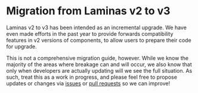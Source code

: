 # Migration from Laminas v2 to v3

Laminas v2 to v3 has been intended as an incremental upgrade. We have
even made efforts in the past year to provide forwards compatibility features in
v2 versions of components, to allow users to prepare their code for upgrade.

This is not a comprehensive migration guide, however. While we know the majority
of the areas where breakage can and will occur, we also know that only when
developers are actually updating will we see the full situation. As such, treat
this as a work in progress, and please feel free to propose updates or changes
via [issues](https://github.com/laminas/tutorials/issues) or
[pull requests](https://github.com/laminas/tutorials/pulls) so we can
improve!
